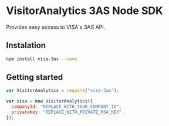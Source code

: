 # VisitorAnalytics 3AS Node SDK

Provides easy access to VISA`s 3AS API.

## Instalation

```sh
npm install visa-3as --save
```

## Getting started

```js
var VisitorAnalytics = require("visa-3as");

var visa = new VisitorAnalytics({
  companyId: "REPLACE_WITH_YOUR_COMPANY_ID",
  privateKey: "REPLACE_WITH_PRIVATE_RSA_KEY",
});
```
